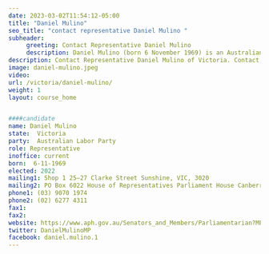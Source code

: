 ```yaml
---
date: 2023-03-02T11:54:12-05:00
title: "Daniel Mulino"
seo_title: "contact representative Daniel Mulino "
subheader:
     greeting: Contact Representative Daniel Mulino
     description: Daniel Mulino (born 6 November 1969) is an Australian politician. He was a Labor member of the Victorian Legislative Council, representing the Eastern Victoria Region from 2014 to 2018. In the 2019 federal election he was elected as the inaugural Member for the Division of Fraser.
description: Contact Representative Daniel Mulino of Victoria. Contact information for Daniel Mulino includes email address, phone number, and mailing address.
image: daniel-mulino.jpeg
video:
url: /victoria/daniel-mulino/
weight: 1
layout: course_home


####candidate
name: Daniel Mulino
state:	Victoria
party:	Australian Labor Party
role: Representative
inoffice: current
born:  6-11-1969
elected: 2022
mailing1: Shop 1 25–27 Clarke Street Sunshine, VIC, 3020
mailing2: PO Box 6022 House of Representatives Parliament House Canberra ACT 2600
phone1:	(03) 9070 1974
phone2: (02) 6277 4311
fax1:
fax2:
website: https://www.aph.gov.au/Senators_and_Members/Parliamentarian?MPID=132880
twitter: DanielMulinoMP
facebook: daniel.mulino.1
---
```

